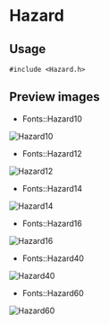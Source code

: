 Hazard
==========

Usage
------

    #include <Hazard.h>

Preview images
--------------
* Fonts::Hazard10 

![Hazard10](https://raw.githubusercontent.com/Cariad/Hazard/master/Preview/Hazard10.png)

* Fonts::Hazard12 

![Hazard12](https://raw.githubusercontent.com/Cariad/Hazard/master/Preview/Hazard12.png)

* Fonts::Hazard14 

![Hazard14](https://raw.githubusercontent.com/Cariad/Hazard/master/Preview/Hazard14.png)

* Fonts::Hazard16 

![Hazard16](https://raw.githubusercontent.com/Cariad/Hazard/master/Preview/Hazard16.png)

* Fonts::Hazard40 

![Hazard40](https://raw.githubusercontent.com/Cariad/Hazard/master/Preview/Hazard40.png)

* Fonts::Hazard60 

![Hazard60](https://raw.githubusercontent.com/Cariad/Hazard/master/Preview/Hazard60.png)


